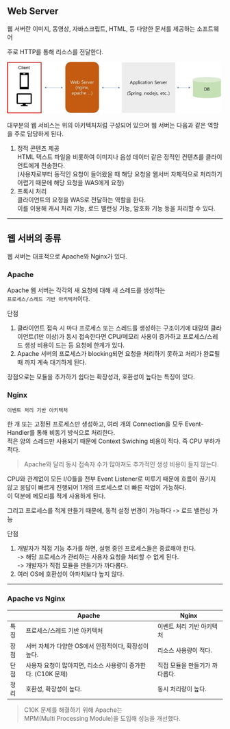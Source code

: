 ## Web Server

웹 서버란 이미지, 동영상, 자바스크립트, HTML, 등 다양한 문서를 제공하는 소프트웨어

주로 HTTP를 통해 리소스를 전달한다.

<img src="../img/Network_55.png" width="500">

대부분의 웹 서비스는 위의 아키텍처처럼 구성되어 있으며 웹 서버는 다음과 같은 역할을 주로 담당하게 된다.

1. 정적 콘텐츠 제공  
    HTML 텍스트 파일을 비롯하여 이미지나 음성 데이터 같은 정적인 컨텐츠를 클라이언트에게 전송한다.  
   (사용자로부터 동적인 요청이 들어왔을 때 해당 요청을 웹서버 자체적으로 처리하기 어렵기 때문에 해당 요청을 WAS에게 요청)
2. 프록시 처리  
   클라이언트의 요청을 WAS로 전달하는 역할을 한다.  
   이를 이용해 캐시 처리 기능, 로드 밸런싱 기능, 암호화 기능 등을 처리할 수 있다.

---

## 웹 서버의 종류

웹 서버는 대표적으로 Apache와 Nginx가 있다.

### Apache

Apache 웹 서버는 각각의 새 요청에 대해 새 스레드를 생성하는  
`프로세스/스레드 기반 아키텍처`이다.

단점
1. 클라이언트 접속 시 마다 프로세스 또는 스레드를 생성하는 구조이기에 대량의 클라이언트(1만 이상)가 동시 접속한다면 CPU/메모리 사용이 증가하고 프로세스/스레드 생성 비용이 드는 등 요청에 한계가 있다.
2. Apache 서버의 프로세스가 blocking되면 요청을 처리하기 못하고 처리가 완료될 때 까지 계속 대기하게 된다.

장점으로는 모듈을 추가하기 쉽다는 확장성과, 호환성이 높다는 특징이 있다.

### Nginx

`이벤트 처리 기반 아키텍처`

한 개 또는 고정된 프로세스만 생성하고, 여러 개의 Connection을 모두 Event-Handler를 통해 비동기 방식으로 처리한다.  
적은 양의 스레드만 사용되기 때문에 Context Swiching 비용이 적다. 즉 CPU 부하가 적다.

> Apache와 달리 동시 접속자 수가 많아져도 추가적인 생성 비용이 들지 않는다.

CPU와 관계없이 모든 I/O들을 전부 Event Listener로 미루기 때문에 흐름이 끊기지 않고 응답이 빠르게 진행되어 1개의 프로세스로 더 빠른 작업이 가능하다.  
이 덕분에 메모리를 적게 사용하게 된다.

그리고 프로세스를 적게 만들기 때문에, 동적 설정 변경이 가능하다 -> 로드 밸런싱 가능

단점  
1. 개발자가 직접 기능 추가를 하면, 실행 중인 프로세스들은 종료해야 한다.  
   -> 해당 프로세스가 관리하는 사용자 요청을 처리할 수 없게 된다.  
   -> 개발자가 직접 모듈을 만들기가 까다롭다.
2. 여러 OS에 호환성이 아파치보다 높지 않다.

---

### Apache vs Nginx

|    | Apache                                 | Nginx             |
|----|----------------------------------------|-------------------|
| 특징 | 프로세스/스레드 기반 아키텍처                       | 이벤트 처리 기반 아키텍처    |
| 장점 | 서버 자체가 다양한 OS에서 안정적이다, 확장성이 높다.        | 리소스 사용량이 적다.      |
| 단점 | 사용자 요청이 많아지면, 리소스 사용량이 증가한다. (C10K 문제) | 직접 모듈을 만들기가 까다롭다. |
| 정리 | 호환성, 확장성이 높다.                          | 동시 처리량이 높다.       |

> C10K 문제를 해결하기 위해 Apache는  
> MPM(Multi Processing Module)을 도입해 성능을 개선했다.
